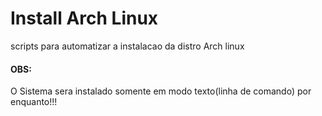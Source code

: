 # Install Arch Linux
scripts para automatizar a instalacao da distro Arch linux

#### OBS:
O Sistema sera instalado somente em modo texto(linha de comando) por enquanto!!!


